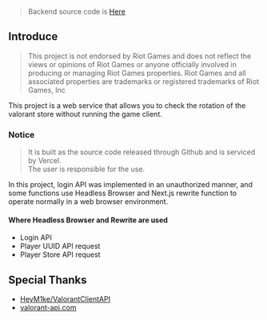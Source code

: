 > Backend source code is [Here](https://github.com/bel1c10ud/reconbo.lt-backend)

## Introduce

> This project is not endorsed by Riot Games and does not reflect the views or opinions of Riot Games or anyone officially involved in producing or managing Riot Games properties. Riot Games and all associated properties are trademarks or registered trademarks of Riot Games, Inc

This project is a web service that allows you to check the rotation of the valorant store without running the game client.

### Notice

> It is built as the source code released through Github and is serviced by Vercel.  
> The user is responsible for the use.

In this project, login API was implemented in an unauthorized manner, and some functions use Headless Browser and Next.js rewrite function to operate normally in a web browser environment.

#### Where Headless Browser and Rewrite are used
- Login API 
- Player UUID API request
- Player Store API request

## Special Thanks

- [HeyM1ke/ValorantClientAPI](https://github.com/HeyM1ke/ValorantClientAPI)
- [valorant-api.com](https://valorant-api.com/)
